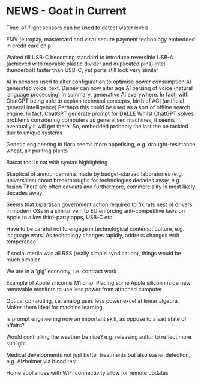<!-- SPDX-License-Identifier: zlib-acknowledgement -->
# NEWS - Goat in Current

Time-of-flight sensors can be used to detect water levels 

EMV (europay, mastercard and visa) secure payment technology embedded in credit card chip

Waited till USB-C becoming standard to introduce reversible USB-A (achieved with movable plastic divider and duplicated pins)
Intel thunderbolt faster than USB-C, yet ports still look very similar

AI in sensors used to alter configuration to optimise power consumption
AI generated voice, text. Disney can now alter age
AI parsing of voice (natural language processing)
In summary, generative AI everywhere. 
In fact, with ChatGPT being able to explain technical concepts, birth of AGI (artificial general intelligence)
Perhaps this could be used as a sort of offline search engine. In fact, ChatGPT generate prompt for DALLE
Whilst ChatGPT solves problems considering computers as generalised machines, it seems eventually it will get there.
So, embedded probably the last the be tackled due to unique systems

Genetic engineering in flora seems more appetising, e.g. drought-resistance wheat, air purifing plants

Batcat tool is cat with syntax highlighting

Skeptical of announcements made by budget-starved laboratories (e.g. universities) about breakthroughs for technologies decades away, e.g. fusion 
There are often caveats and furthermore, commerciality is most likely decades away

Seems that bipartisan government action required to fix rats nest of drivers in modern OSs in a similar vein to EU enforcing anti-competitive laws on Apple to allow third-party apps, USB-C etc.

Have to be careful not to engage in technological contempt culture, e.g. language wars.
As technology changes rapidly, address changes with temperance

If social media was all RSS (really simple syndication), things would be much simpler

We are in a 'gig' economy, i.e. contract work

Example of Apple silicon is M1 chip. 
Placing some Apple silicon inside new removable monitors to use less power from attached computer

Optical computing, i.e. analog uses less power excel at linear algebra. 
Makes them ideal for machine learning

Is prompt engineering now an important skill, as oppose to a sad state of affairs?

Would controlling the weather be nice? e.g. releasing sulfur to reflect more sunlight

Medical developments not just better treatments but also easier detection, e.g. Alzheimer via blood test

Home appliances with WiFi connectivity allow for remote updates
